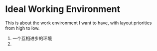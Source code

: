 # Ideal Working Environment

This is about the work environment I want to have, with layout priorities from high to low.

1. 一个互相进步的环境
1. 